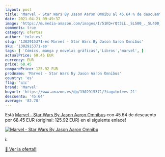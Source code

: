```yaml
---
layout: post
title: 'Marvel - Star Wars By Jason Aaron Omnibu al 45.64 % de descuento'
date: 2021-04-21 09:49:37
image: 'https://m.media-amazon.com/images/I/51KQ+rQt3iL._SL500_._SL400_.jpg'
comments: true
category: ofertas
author: 'tole.es'
slug: '1302915371-es Marvel - Star Wars By Jason Aaron Omnibus'
sku: '1302915371-es'
tags: [ 'Cómics, manga y novelas gráficas','Libros','marvel', ]
actualPrice: 68.45 EUR
currency: EUR
price: 68.45
comparePrice: 125.92 EUR
prodname: 'Marvel - Star Wars By Jason Aaron Omnibus'
country: 'es'
flag: '🇪🇸'
brand: 'Marvel'
buyurl: 'https://www.amazon.es/dp/1302915371/?tag=tolees-21'
descuento: '45.64'
average: '82.78'
---
```


Está [Marvel - Star Wars By Jason Aaron Omnibus](https://www.amazon.es/dp/1302915371/?tag=tolees-21) con 45.64 de descuento por 68.45 EUR (original: 125.92 EUR) en el siguiente enlace!

[![Marvel - Star Wars By Jason Aaron Omnibu](https://m.media-amazon.com/images/I/51KQ+rQt3iL._SL500_._SL400_.jpg)](https://www.amazon.es/dp/1302915371/?tag=tolees-21)

ℹ️:


[🛒 Ver la oferta!!](https://www.amazon.es/dp/1302915371/?tag=tolees-21)
